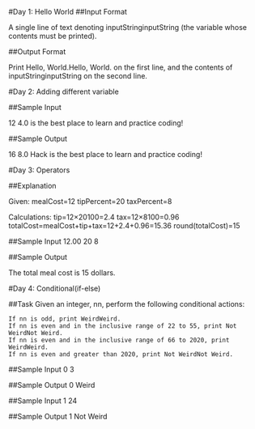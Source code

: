 
#Day 1: Hello World
##Input Format

A single line of text denoting inputStringinputString (the variable whose contents must be printed).

##Output Format

Print Hello, World.Hello, World. on the first line, and the contents of inputStringinputString on the second line.

#Day 2: Adding different variable

##Sample Input

12
4.0
is the best place to learn and practice coding!

##Sample Output

16
8.0
Hack is the best place to learn and practice coding!

#Day 3: Operators

##Explanation

Given:
mealCost=12
tipPercent=20
taxPercent=8

Calculations:
tip=12×20100=2.4
tax=12×8100=0.96
totalCost=mealCost+tip+tax=12+2.4+0.96=15.36
round(totalCost)=15

##Sample Input
12.00
20
8

##Sample Output

The total meal cost is 15 dollars.

#Day 4: Conditional(if-else)

##Task
Given an integer, nn, perform the following conditional actions:

    If nn is odd, print WeirdWeird.
    If nn is even and in the inclusive range of 22 to 55, print Not WeirdNot Weird.
    If nn is even and in the inclusive range of 66 to 2020, print WeirdWeird.
    If nn is even and greater than 2020, print Not WeirdNot Weird.

##Sample Input 0
3

##Sample Output 0
Weird

##Sample Input 1
24

##Sample Output 1
Not Weird
